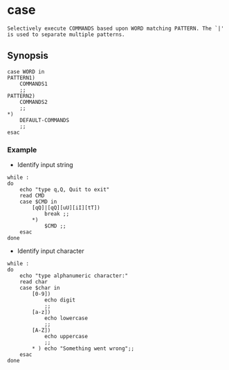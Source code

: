 # case

    Selectively execute COMMANDS based upon WORD matching PATTERN. The `|' is used to separate multiple patterns.

## Synopsis

```shell
case WORD in
PATTERN1)
    COMMANDS1
    ;;
PATTERN2)
    COMMANDS2
    ;;
*)
    DEFAULT-COMMANDS
    ;;
esac
```

### Example

* Identify input string

```shell
while :
do
    echo "type q,Q, Quit to exit"
    read CMD
    case $CMD in
        [qQ]|[qQ][uU][iI][tT])
            break ;;
        *)
            $CMD ;;
    esac
done
```

* Identify input character

```shell
while :
do
    echo "type alphanumeric character:"
    read char
    case $char in
        [0-9])
            echo digit
            ;;
        [a-z])
            echo lowercase
            ;;
        [A-Z])
            echo uppercase
            ;;
        * ) echo "Something went wrong";;
    esac
done
```
